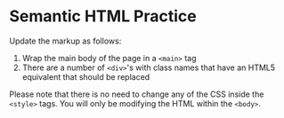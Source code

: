 # Semantic HTML Practice

Update the markup as follows:

1. Wrap the main body of the page in a `<main>` tag
2. There are a number of `<div>`'s with class names that have an HTML5 equivalent that should be replaced

Please note that there is no need to change any of the CSS inside the `<style>` tags. You will only be modifying the HTML within the `<body>`.
